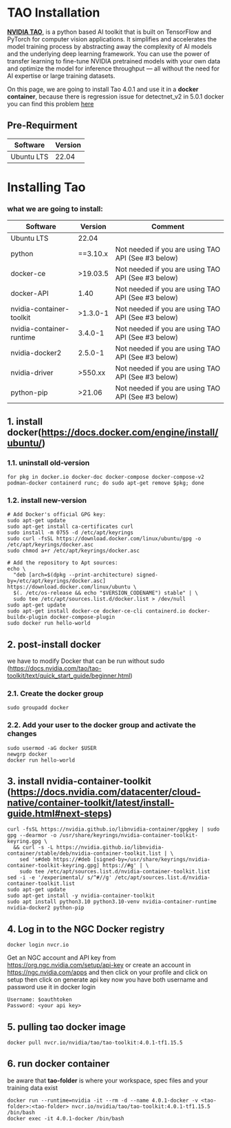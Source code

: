 # **TAO Installation**

[**NVIDIA TAO**](https://github.com/NVIDIA/tao_tutorials), is a python based AI toolkit that is built on TensorFlow and PyTorch for computer vision applications. It simplifies and accelerates the model training process by abstracting away the complexity of AI models and the underlying deep learning framework. You can use the power of transfer learning to fine-tune NVIDIA pretrained models with your own data and optimize the model for inference throughput — all without the need for AI expertise or large training datasets.

On this page, we are going to install Tao 4.0.1 and use it in a **docker container**, because there is regression issue for detectnet_v2 in 5.0.1 docker 
you can find this problem [here](https://forums.developer.nvidia.com/t/getting-0-map-for-detectnet-v2-model-over-150-epochs/316986)

## Pre-Requirment
| Software                    | Version  |
|-----------------------------|----------------|
| Ubuntu LTS                   | 22.04   |
# Installing Tao

### what we are going to install: 
| Software                    | Version        | Comment                                                           |
|-----------------------------|----------------|-------------------------------------------------------------------|
| Ubuntu LTS                   | 22.04          |                                                                   |
| python                       | ==3.10.x       | Not needed if you are using TAO API (See #3 below)                |
| docker-ce                    | >19.03.5       | Not needed if you are using TAO API (See #3 below)                |
| docker-API                   | 1.40           | Not needed if you are using TAO API (See #3 below)                |
| nvidia-container-toolkit     | >1.3.0-1       | Not needed if you are using TAO API (See #3 below)                |
| nvidia-container-runtime     | 3.4.0-1        | Not needed if you are using TAO API (See #3 below)                |
| nvidia-docker2               | 2.5.0-1        | Not needed if you are using TAO API (See #3 below)                |
| nvidia-driver                | >550.xx        | Not needed if you are using TAO API (See #3 below)                |
| python-pip                   | >21.06         | Not needed if you are using TAO API (See #3 below)                |

## 1. install docker(https://docs.docker.com/engine/install/ubuntu/)
  
### 1.1. uninstall old-version

```
for pkg in docker.io docker-doc docker-compose docker-compose-v2 podman-docker containerd runc; do sudo apt-get remove $pkg; done
```
### 1.2. install new-version
```
# Add Docker's official GPG key:
sudo apt-get update
sudo apt-get install ca-certificates curl
sudo install -m 0755 -d /etc/apt/keyrings
sudo curl -fsSL https://download.docker.com/linux/ubuntu/gpg -o /etc/apt/keyrings/docker.asc
sudo chmod a+r /etc/apt/keyrings/docker.asc

# Add the repository to Apt sources:
echo \
  "deb [arch=$(dpkg --print-architecture) signed-by=/etc/apt/keyrings/docker.asc] https://download.docker.com/linux/ubuntu \
  $(. /etc/os-release && echo "$VERSION_CODENAME") stable" | \
  sudo tee /etc/apt/sources.list.d/docker.list > /dev/null
sudo apt-get update
sudo apt-get install docker-ce docker-ce-cli containerd.io docker-buildx-plugin docker-compose-plugin
sudo docker run hello-world
```
## 2. post-install docker
we have to modify Docker that can be run without sudo (https://docs.nvidia.com/tao/tao-toolkit/text/quick_start_guide/beginner.html) 
### 2.1. Create the docker group
```
sudo groupadd docker
```
### 2.2. Add your user to the docker group and activate the changes 
```
sudo usermod -aG docker $USER
newgrp docker
docker run hello-world
```
## 3. install nvidia-container-toolkit (https://docs.nvidia.com/datacenter/cloud-native/container-toolkit/latest/install-guide.html#next-steps)
```
curl -fsSL https://nvidia.github.io/libnvidia-container/gpgkey | sudo gpg --dearmor -o /usr/share/keyrings/nvidia-container-toolkit-keyring.gpg \
  && curl -s -L https://nvidia.github.io/libnvidia-container/stable/deb/nvidia-container-toolkit.list | \
    sed 's#deb https://#deb [signed-by=/usr/share/keyrings/nvidia-container-toolkit-keyring.gpg] https://#g' | \
    sudo tee /etc/apt/sources.list.d/nvidia-container-toolkit.list
sed -i -e '/experimental/ s/^#//g' /etc/apt/sources.list.d/nvidia-container-toolkit.list
sudo apt-get update
sudo apt-get install -y nvidia-container-toolkit
sudo apt install python3.10 python3.10-venv nvidia-container-runtime nvidia-docker2 python-pip
```
## 4. Log in to the NGC Docker registry 
``` 
docker login nvcr.io
```
Get an NGC account and API key from https://org.ngc.nvidia.com/setup/api-key or create an account in https://ngc.nvidia.com/apps and
then click on your profile and click on setup then click on generate api key 
now you have both username and password 
use it in docker login
```
Username: $oauthtoken
Password: <your api key>
```
## 5. pulling tao docker image
```
docker pull nvcr.io/nvidia/tao/tao-toolkit:4.0.1-tf1.15.5
```
## 6. run docker container
be aware that **tao-folder** is where your workspace, spec files and your training data exist
```
docker run --runtime=nvidia -it --rm -d --name 4.0.1-docker -v <tao-folder>:<tao-folder> nvcr.io/nvidia/tao/tao-toolkit:4.0.1-tf1.15.5 /bin/bash
docker exec -it 4.0.1-docker /bin/bash
```
